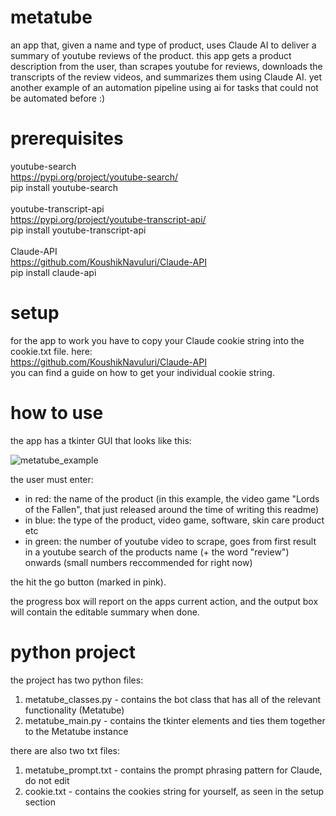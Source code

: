# metatube
an app that, given a name and type of product, uses Claude AI to deliver a summary of youtube reviews of the product.
this app gets a product description from the user, than scrapes youtube for reviews, downloads the transcripts of the review videos, and summarizes them using Claude AI.
yet another example of an automation pipeline using ai for tasks that could not be automated before :)

# prerequisites
youtube-search<br>https://pypi.org/project/youtube-search/<br>pip install youtube-search
<br><br>
youtube-transcript-api<br>https://pypi.org/project/youtube-transcript-api/<br>pip install youtube-transcript-api
<br><br>
Claude-API<br>https://github.com/KoushikNavuluri/Claude-API<br>pip install claude-api

# setup
for the app to work you have to copy your Claude cookie string into the cookie.txt file.
here:<br>https://github.com/KoushikNavuluri/Claude-API<br>
you can find a guide on how to get your individual cookie string.

# how to use
the app has a tkinter GUI that looks like this:

![metatube_example](https://github.com/nullcipher-labs/metatube/assets/35743548/01d39393-8019-4444-a0ec-c21d79c4cdc1)

the user must enter:
- in red: the name of the product (in this example, the video game "Lords of the Fallen", that just released around the time of writing this readme)
- in blue: the type of the product, video game, software, skin care product etc
- in green: the number of youtube video to scrape, goes from first result in a youtube search of the products name (+ the word "review") onwards (small numbers reccommended for right now)

 the hit the go button (marked in pink).

 the progress box will report on the apps current action, and the output box will contain the editable summary when done.

 # python project
 the project has two python files:
 1. metatube_classes.py - contains the bot class that has all of the relevant functionality (Metatube)
 2. metatube_main.py - contains the tkinter elements and ties them together to the Metatube instance

there are also two txt files:
1. metatube_prompt.txt - contains the prompt phrasing pattern for Claude, do not edit
2. cookie.txt - contains the cookies string for yourself, as seen in the setup section
